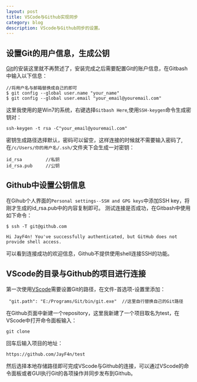 ```yaml
---
layout: post
title: VSCode与Github实现同步
category: blog
description: VScode与Github同步的设置。
---
```


## 设置Git的用户信息，生成公钥

[Git](https://git-scm.com/)的安装这里就不再赘述了，安装完成之后需要配置Git的账户信息，在Gitbash中输入以下信息：
```
//将用户名与邮箱替换成自己的即可
$ git config --global user.name "your_name"
$ git config --global user.email "your_email@youremail.com"
```
这里我使用的是Win7的系统，右键选择`Gitbash Here`,使用`SSH-keygen`命令生成密钥对：
```
ssh-keygen -t rsa -C"your_email@youremail.com"
```
密钥生成路径选择默认，密码可以留空，这样连接的时候就不需要输入密码了,在`/c/Users/你的用户名/.ssh/`文件夹下会生成一对密钥：
```
id_rsa         //私钥
id_rsa.pub     //公钥
```
## Github中设置公钥信息

在Gihub个人界面的`Personal settings--SSH and GPG keys`中添加SSH key，将刚才生成的id_rsa.pub中的内容复制即可。
测试连接是否成功，在Gitbash中使用如下命令：
```
$ ssh -T git@github.com
```
```
Hi JayF4n! You've successfully authenticated, but GitHub does not provide shell access.
```
可以看到连接成功的欢迎信息，Github不提供使用shell连接SSH的功能。

## VScode的目录与Github的项目进行连接

第一次使用[VScode](https://code.visualstudio.com/)需要设置Git的路径，在文件-首选项-设置里添加：
```
 "git.path": "E:/Programs/Git/bin/git.exe"  //这里自行替换自己的Git路径
```
在Github页面中新建一个repository，这里我新建了一个项目取名为test，在VScode中打开命令面板输入：
```
git clone
```
回车后输入项目的地址：
```
https://github.com/JayF4n/test
```
然后选择本地存储路径即可完成VScode与Github的连接，可以通过VScode的命令面板或者GUI执行Git的各项操作并同步发布到Github。